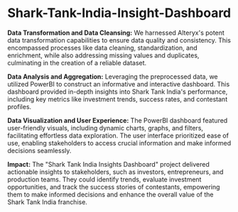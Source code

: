 # Shark-Tank-India-Insight-Dashboard

**Data Transformation and Data Cleansing:** We harnessed Alteryx's potent data transformation capabilities to ensure data quality and consistency. This encompassed processes like data cleaning, standardization, and enrichment, while also addressing missing values and duplicates, culminating in the creation of a reliable dataset.

**Data Analysis and Aggregation:** Leveraging the preprocessed data, we utilized PowerBI to construct an informative and interactive dashboard. This dashboard provided in-depth insights into Shark Tank India's performance, including key metrics like investment trends, success rates, and contestant profiles.

**Data Visualization and User Experience:** The PowerBI dashboard featured user-friendly visuals, including dynamic charts, graphs, and filters, facilitating effortless data exploration. The user interface prioritized ease of use, enabling stakeholders to access crucial information and make informed decisions seamlessly.

**Impact:** The "Shark Tank India Insights Dashboard" project delivered actionable insights to stakeholders, such as investors, entrepreneurs, and production teams. They could identify trends, evaluate investment opportunities, and track the success stories of contestants, empowering them to make informed decisions and enhance the overall value of the Shark Tank India franchise.




